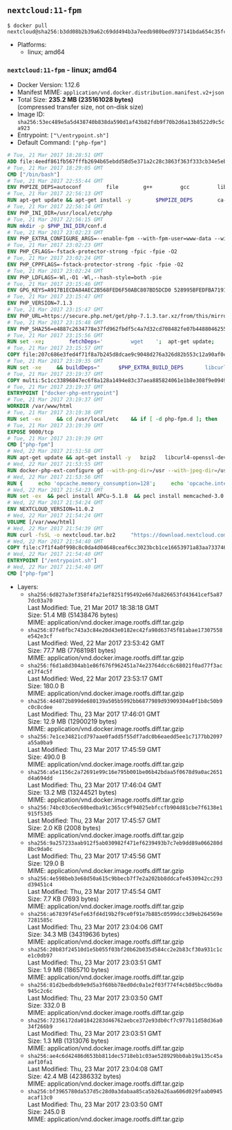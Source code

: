## `nextcloud:11-fpm`

```console
$ docker pull nextcloud@sha256:b3dd08b2b39a62c69dd494b3a7eedb980bed9737141bda654c35fcf01e81f798
```

-	Platforms:
	-	linux; amd64

### `nextcloud:11-fpm` - linux; amd64

-	Docker Version: 1.12.6
-	Manifest MIME: `application/vnd.docker.distribution.manifest.v2+json`
-	Total Size: **235.2 MB (235161028 bytes)**  
	(compressed transfer size, not on-disk size)
-	Image ID: `sha256:53ec489e5a5d438740b838da590d1af43b82fdb9f70b2d6a13b8522d9c5ca923`
-	Entrypoint: `["\/entrypoint.sh"]`
-	Default Command: `["php-fpm"]`

```dockerfile
# Tue, 21 Mar 2017 18:28:51 GMT
ADD file:4eedf861fb567fffb2694b65ebdd58d5e371a2c28c3863f363f333cb34e5eb7b in / 
# Tue, 21 Mar 2017 18:29:05 GMT
CMD ["/bin/bash"]
# Tue, 21 Mar 2017 22:55:44 GMT
ENV PHPIZE_DEPS=autoconf 		file 		g++ 		gcc 		libc-dev 		make 		pkg-config 		re2c
# Tue, 21 Mar 2017 22:56:13 GMT
RUN apt-get update && apt-get install -y 		$PHPIZE_DEPS 		ca-certificates 		curl 		libedit2 		libsqlite3-0 		libxml2 		xz-utils 	--no-install-recommends && rm -r /var/lib/apt/lists/*
# Tue, 21 Mar 2017 22:56:14 GMT
ENV PHP_INI_DIR=/usr/local/etc/php
# Tue, 21 Mar 2017 22:56:15 GMT
RUN mkdir -p $PHP_INI_DIR/conf.d
# Tue, 21 Mar 2017 23:02:23 GMT
ENV PHP_EXTRA_CONFIGURE_ARGS=--enable-fpm --with-fpm-user=www-data --with-fpm-group=www-data
# Tue, 21 Mar 2017 23:02:23 GMT
ENV PHP_CFLAGS=-fstack-protector-strong -fpic -fpie -O2
# Tue, 21 Mar 2017 23:02:24 GMT
ENV PHP_CPPFLAGS=-fstack-protector-strong -fpic -fpie -O2
# Tue, 21 Mar 2017 23:02:24 GMT
ENV PHP_LDFLAGS=-Wl,-O1 -Wl,--hash-style=both -pie
# Tue, 21 Mar 2017 23:15:46 GMT
ENV GPG_KEYS=A917B1ECDA84AEC2B568FED6F50ABC807BD5DCD0 528995BFEDFBA7191D46839EF9BA0ADA31CBD89E
# Tue, 21 Mar 2017 23:15:47 GMT
ENV PHP_VERSION=7.1.3
# Tue, 21 Mar 2017 23:15:47 GMT
ENV PHP_URL=https://secure.php.net/get/php-7.1.3.tar.xz/from/this/mirror PHP_ASC_URL=https://secure.php.net/get/php-7.1.3.tar.xz.asc/from/this/mirror
# Tue, 21 Mar 2017 23:15:48 GMT
ENV PHP_SHA256=e4887c2634778e37fd962fbdf5c4a7d32cd708482fe07b448804625570cb0bb0 PHP_MD5=d604d688be17f4a05b99dbb7fb9581f4
# Tue, 21 Mar 2017 23:15:56 GMT
RUN set -xe; 		fetchDeps=' 		wget 	'; 	apt-get update; 	apt-get install -y --no-install-recommends $fetchDeps; 	rm -rf /var/lib/apt/lists/*; 		mkdir -p /usr/src; 	cd /usr/src; 		wget -O php.tar.xz "$PHP_URL"; 		if [ -n "$PHP_SHA256" ]; then 		echo "$PHP_SHA256 *php.tar.xz" | sha256sum -c -; 	fi; 	if [ -n "$PHP_MD5" ]; then 		echo "$PHP_MD5 *php.tar.xz" | md5sum -c -; 	fi; 		if [ -n "$PHP_ASC_URL" ]; then 		wget -O php.tar.xz.asc "$PHP_ASC_URL"; 		export GNUPGHOME="$(mktemp -d)"; 		for key in $GPG_KEYS; do 			gpg --keyserver ha.pool.sks-keyservers.net --recv-keys "$key"; 		done; 		gpg --batch --verify php.tar.xz.asc php.tar.xz; 		rm -r "$GNUPGHOME"; 	fi; 		apt-get purge -y --auto-remove $fetchDeps
# Tue, 21 Mar 2017 23:15:57 GMT
COPY file:207c686e3fed4f71f8a7b245d8dcae9c9048d276a326d82b553c12a90af0c0ca in /usr/local/bin/ 
# Tue, 21 Mar 2017 23:19:35 GMT
RUN set -xe 	&& buildDeps=" 		$PHP_EXTRA_BUILD_DEPS 		libcurl4-openssl-dev 		libedit-dev 		libsqlite3-dev 		libssl-dev 		libxml2-dev 	" 	&& apt-get update && apt-get install -y $buildDeps --no-install-recommends && rm -rf /var/lib/apt/lists/* 		&& export CFLAGS="$PHP_CFLAGS" 		CPPFLAGS="$PHP_CPPFLAGS" 		LDFLAGS="$PHP_LDFLAGS" 	&& docker-php-source extract 	&& cd /usr/src/php 	&& ./configure 		--with-config-file-path="$PHP_INI_DIR" 		--with-config-file-scan-dir="$PHP_INI_DIR/conf.d" 				--disable-cgi 				--enable-ftp 		--enable-mbstring 		--enable-mysqlnd 				--with-curl 		--with-libedit 		--with-openssl 		--with-zlib 				$PHP_EXTRA_CONFIGURE_ARGS 	&& make -j "$(nproc)" 	&& make install 	&& { find /usr/local/bin /usr/local/sbin -type f -executable -exec strip --strip-all '{}' + || true; } 	&& make clean 	&& docker-php-source delete 		&& apt-get purge -y --auto-remove -o APT::AutoRemove::RecommendsImportant=false $buildDeps
# Tue, 21 Mar 2017 23:19:37 GMT
COPY multi:5c1cc33896847ec6f8a128a1494e83c37aea885824061e1b8e308f9e09499956 in /usr/local/bin/ 
# Tue, 21 Mar 2017 23:19:37 GMT
ENTRYPOINT ["docker-php-entrypoint"]
# Tue, 21 Mar 2017 23:19:37 GMT
WORKDIR /var/www/html
# Tue, 21 Mar 2017 23:19:38 GMT
RUN set -ex 	&& cd /usr/local/etc 	&& if [ -d php-fpm.d ]; then 		sed 's!=NONE/!=!g' php-fpm.conf.default | tee php-fpm.conf > /dev/null; 		cp php-fpm.d/www.conf.default php-fpm.d/www.conf; 	else 		mkdir php-fpm.d; 		cp php-fpm.conf.default php-fpm.d/www.conf; 		{ 			echo '[global]'; 			echo 'include=etc/php-fpm.d/*.conf'; 		} | tee php-fpm.conf; 	fi 	&& { 		echo '[global]'; 		echo 'error_log = /proc/self/fd/2'; 		echo; 		echo '[www]'; 		echo '; if we send this to /proc/self/fd/1, it never appears'; 		echo 'access.log = /proc/self/fd/2'; 		echo; 		echo 'clear_env = no'; 		echo; 		echo '; Ensure worker stdout and stderr are sent to the main error log.'; 		echo 'catch_workers_output = yes'; 	} | tee php-fpm.d/docker.conf 	&& { 		echo '[global]'; 		echo 'daemonize = no'; 		echo; 		echo '[www]'; 		echo 'listen = [::]:9000'; 	} | tee php-fpm.d/zz-docker.conf
# Tue, 21 Mar 2017 23:19:39 GMT
EXPOSE 9000/tcp
# Tue, 21 Mar 2017 23:19:39 GMT
CMD ["php-fpm"]
# Wed, 22 Mar 2017 21:51:58 GMT
RUN apt-get update && apt-get install -y   bzip2   libcurl4-openssl-dev   libfreetype6-dev   libicu-dev   libjpeg-dev   libldap2-dev   libmcrypt-dev   libmemcached-dev   libpng12-dev   libpq-dev   libxml2-dev   && rm -rf /var/lib/apt/lists/*
# Wed, 22 Mar 2017 21:53:55 GMT
RUN docker-php-ext-configure gd --with-png-dir=/usr --with-jpeg-dir=/usr   && docker-php-ext-configure ldap --with-libdir=lib/x86_64-linux-gnu   && docker-php-ext-install gd exif intl mbstring mcrypt ldap mysqli opcache pdo_mysql pdo_pgsql pgsql zip
# Wed, 22 Mar 2017 21:53:56 GMT
RUN {     echo 'opcache.memory_consumption=128';     echo 'opcache.interned_strings_buffer=8';     echo 'opcache.max_accelerated_files=4000';     echo 'opcache.revalidate_freq=60';     echo 'opcache.fast_shutdown=1';     echo 'opcache.enable_cli=1';   } > /usr/local/etc/php/conf.d/opcache-recommended.ini
# Wed, 22 Mar 2017 21:54:23 GMT
RUN set -ex  && pecl install APCu-5.1.8  && pecl install memcached-3.0.2  && pecl install redis-3.1.1  && docker-php-ext-enable apcu redis memcached
# Wed, 22 Mar 2017 21:54:24 GMT
ENV NEXTCLOUD_VERSION=11.0.2
# Wed, 22 Mar 2017 21:54:24 GMT
VOLUME [/var/www/html]
# Wed, 22 Mar 2017 21:54:39 GMT
RUN curl -fsSL -o nextcloud.tar.bz2     "https://download.nextcloud.com/server/releases/nextcloud-${NEXTCLOUD_VERSION}.tar.bz2"  && curl -fsSL -o nextcloud.tar.bz2.asc     "https://download.nextcloud.com/server/releases/nextcloud-${NEXTCLOUD_VERSION}.tar.bz2.asc"  && export GNUPGHOME="$(mktemp -d)"  && gpg --keyserver ha.pool.sks-keyservers.net --recv-keys 28806A878AE423A28372792ED75899B9A724937A  && gpg --batch --verify nextcloud.tar.bz2.asc nextcloud.tar.bz2  && rm -r "$GNUPGHOME" nextcloud.tar.bz2.asc  && tar -xjf nextcloud.tar.bz2 -C /usr/src/  && rm nextcloud.tar.bz2
# Wed, 22 Mar 2017 21:54:40 GMT
COPY file:c7f1f4a0f998c8c0da4d04648ceaf6cc3023bcb1ce16653971a83aa733746efc in /entrypoint.sh 
# Wed, 22 Mar 2017 21:54:40 GMT
ENTRYPOINT ["/entrypoint.sh"]
# Wed, 22 Mar 2017 21:54:40 GMT
CMD ["php-fpm"]
```

-	Layers:
	-	`sha256:6d827a3ef358f4fa21ef8251f95492e667da826653fd43641cef5a877dc03a70`  
		Last Modified: Tue, 21 Mar 2017 18:38:18 GMT  
		Size: 51.4 MB (51438476 bytes)  
		MIME: application/vnd.docker.image.rootfs.diff.tar.gzip
	-	`sha256:87fe8fbc743a3c84e20d43e0182ec42fa98d63745f81abae17307558e542e3cf`  
		Last Modified: Wed, 22 Mar 2017 23:53:42 GMT  
		Size: 77.7 MB (77681981 bytes)  
		MIME: application/vnd.docker.image.rootfs.diff.tar.gzip
	-	`sha256:f6d1a8d304ab1e86f676f962451a74e23764dcc6c68021f0ad77f3ace17f4c5f`  
		Last Modified: Wed, 22 Mar 2017 23:53:17 GMT  
		Size: 180.0 B  
		MIME: application/vnd.docker.image.rootfs.diff.tar.gzip
	-	`sha256:4d4072b899de680139a505b5992bb6877989d93909304a0f1b8c50b9c0c8cdee`  
		Last Modified: Thu, 23 Mar 2017 17:46:01 GMT  
		Size: 12.9 MB (12900219 bytes)  
		MIME: application/vnd.docker.image.rootfs.diff.tar.gzip
	-	`sha256:7e1ce34821cd797aae0fadd5f55df7adc0b6eaedd5ee1c7177bb2097a55a0ba9`  
		Last Modified: Thu, 23 Mar 2017 17:45:59 GMT  
		Size: 490.0 B  
		MIME: application/vnd.docker.image.rootfs.diff.tar.gzip
	-	`sha256:a5e1156c2a72691e99c16e795b001be06b42bdaa5f0678d9a0ac2651d4a694dd`  
		Last Modified: Thu, 23 Mar 2017 17:46:04 GMT  
		Size: 13.2 MB (13244521 bytes)  
		MIME: application/vnd.docker.image.rootfs.diff.tar.gzip
	-	`sha256:74bc03c6ec60bedba91c365cc9f94025ebfccfb904d81cbe7f6138e1915f53d5`  
		Last Modified: Thu, 23 Mar 2017 17:45:57 GMT  
		Size: 2.0 KB (2008 bytes)  
		MIME: application/vnd.docker.image.rootfs.diff.tar.gzip
	-	`sha256:9a257233aab912f5ab030982f471ef6239493b7c7eb9dd89a066280d8bc9da0c`  
		Last Modified: Thu, 23 Mar 2017 17:45:56 GMT  
		Size: 129.0 B  
		MIME: application/vnd.docker.image.rootfs.diff.tar.gzip
	-	`sha256:4e598beb3e68d50a615c9bbecb7f7e2a202bb8ddcafe4530942cc293d39451c4`  
		Last Modified: Thu, 23 Mar 2017 17:45:54 GMT  
		Size: 7.7 KB (7693 bytes)  
		MIME: application/vnd.docker.image.rootfs.diff.tar.gzip
	-	`sha256:a67839f45efe63fd4d19b2f9ce0f91e7b885c0599dcc3d9eb264569e7281585c`  
		Last Modified: Thu, 23 Mar 2017 23:04:06 GMT  
		Size: 34.3 MB (34319636 bytes)  
		MIME: application/vnd.docker.image.rootfs.diff.tar.gzip
	-	`sha256:20b83f24510d1e5b055f03bf20b62b035d584cc2e2b83cf30a931c1ce1c0db97`  
		Last Modified: Thu, 23 Mar 2017 23:03:51 GMT  
		Size: 1.9 MB (1865710 bytes)  
		MIME: application/vnd.docker.image.rootfs.diff.tar.gzip
	-	`sha256:81d2bedbdb9e9d5a3f60bb78ed0dc0a1e2f03f774f4cb8d5bcc9bd0a945c2c6c`  
		Last Modified: Thu, 23 Mar 2017 23:03:50 GMT  
		Size: 332.0 B  
		MIME: application/vnd.docker.image.rootfs.diff.tar.gzip
	-	`sha256:72356172da01842283d46762aebce372e93db0cf7c977b11d58d36a034f266b9`  
		Last Modified: Thu, 23 Mar 2017 23:03:51 GMT  
		Size: 1.3 MB (1313076 bytes)  
		MIME: application/vnd.docker.image.rootfs.diff.tar.gzip
	-	`sha256:ae4c6d42486d653bb811dec5718eb1c03ae528929bb0ab19a135c45aaaf10fa1`  
		Last Modified: Thu, 23 Mar 2017 23:04:08 GMT  
		Size: 42.4 MB (42386332 bytes)  
		MIME: application/vnd.docker.image.rootfs.diff.tar.gzip
	-	`sha256:bf3965780da537d5c28d0a3dabaa85ca5b26a26aa606d029faab0945acaf13c0`  
		Last Modified: Thu, 23 Mar 2017 23:03:50 GMT  
		Size: 245.0 B  
		MIME: application/vnd.docker.image.rootfs.diff.tar.gzip

